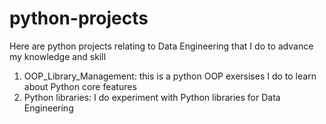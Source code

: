 # python-projects
Here are python projects relating to Data Engineering that I do to advance my knowledge and skill
1. OOP_Library_Management: this is a python OOP exersises I do to learn about Python core features
2. Python libraries: I do experiment with Python libraries for Data Engineering

